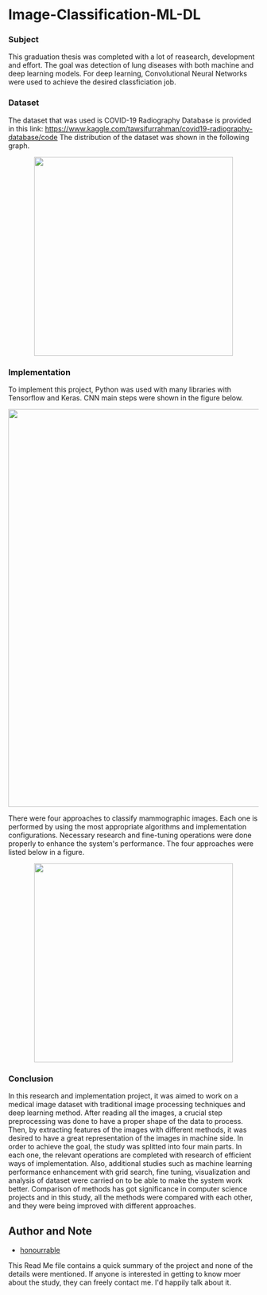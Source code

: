 # Image-Classification-ML-DL

### Subject

This graduation thesis was completed with a lot of reasearch, development and effort. The goal was detection of lung diseases with both machine and deep learning models. For deep learning, Convolutional Neural Networks were used to achieve the desired classficiation job. 

### Dataset

The dataset that was used is COVID-19 Radiography Database is provided in this link: https://www.kaggle.com/tawsifurrahman/covid19-radiography-database/code
The distribution of the dataset was shown in the following graph.

<p align="center">
  <img src="https://user-images.githubusercontent.com/57035819/150677688-01ae851c-da2e-4d23-82ca-715dc613efb0.png"  width="400"/>
</p>

### Implementation

To implement this project, Python was used with many libraries with Tensorflow and Keras. CNN main steps were shown in the figure below.

<p align="center">
  <img src="https://user-images.githubusercontent.com/57035819/150677098-135ba9ac-5d65-48e4-972e-6e5100a77209.png"  width="800"/>
</p>

There were four approaches to classify mammographic images. Each one is performed by using the most appropriate algorithms and implementation configurations. Necessary research and fine-tuning operations were done properly to enhance the system's performance. The four approaches were listed below in a figure.

<p align="center">
  <img src="https://user-images.githubusercontent.com/57035819/150677218-e7e92486-0cbf-45a8-9b62-cc7b20bb5a9c.png"  width="400"/>
</p>

### Conclusion

In this research and implementation project, it was aimed to work on a medical image dataset with traditional image processing techniques and deep learning method. After reading all the images, a crucial step preprocessing was done to have a proper shape of the data to process. Then, by extracting features of the images with different methods, it was desired to have a great representation of the images in machine side. In order to achieve the goal, the study was splitted into four main parts. In each one, the relevant operations are completed with research of efficient ways of implementation. Also, additional studies such as machine learning performance enhancement with grid search, fine tuning, visualization and analysis of dataset were carried on to be able to make the system work better. Comparison of methods has got significance in computer science projects and in this study, all the methods were compared with each other, and they were being improved with different approaches.

## Author and Note
- [honourrable](https://github.com/honourrable)

This Read Me file contains a quick summary of the project and none of the details were mentioned. If anyone is interested in getting to know moer about the study, they can freely contact me. I'd happily talk about it.
